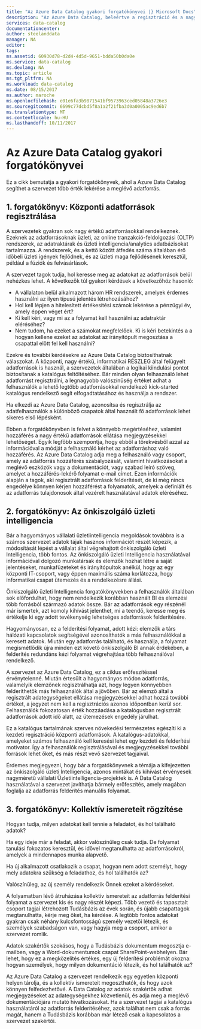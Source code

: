 ```yaml
---
title: "Az Azure Data Catalog gyakori forgatókönyvei |} Microsoft Docs"
description: "Az Azure Data Catalog, beleértve a regisztráció és a nagy értékű adatforrásokat, felderítésének engedélyezése az önkiszolgáló üzleti intelligencia, és adatforrások és a folyamatok meglévő ismerete rögzítése gyakori forgatókönyvek áttekintése."
services: data-catalog
documentationcenter: 
author: steelanddata
manager: NA
editor: 
tags: 
ms.assetid: 60930d78-d2d4-4d5d-9651-bdda50b0da0e
ms.service: data-catalog
ms.devlang: NA
ms.topic: article
ms.tgt_pltfrm: NA
ms.workload: data-catalog
ms.date: 08/15/2017
ms.author: maroche
ms.openlocfilehash: e01e6fa3b9871541bf9573963ced05848a3726e3
ms.sourcegitcommit: 6699c77dcbd5f8a1a2f21fba3d0a0005ac9ed6b7
ms.translationtype: MT
ms.contentlocale: hu-HU
ms.lasthandoff: 10/11/2017
---
```

# <a name="azure-data-catalog-common-scenarios"></a>Az Azure Data Catalog gyakori forgatókönyvei
Ez a cikk bemutatja a gyakori forgatókönyvek, ahol a Azure Data Catalog segíthet a szervezet több érték lekérése a meglévő adatforrás.

## <a name="scenario-1-registration-of-central-data-sources"></a>1. forgatókönyv: Központi adatforrások regisztrálása
A szervezetek gyakran sok nagy értékű adatforrásokkal rendelkeznek. Ezeknek az adatforrásoknak üzleti, az online tranzakció-feldolgozási (OLTP) rendszerek, az adatraktárak és üzleti intelligencia/analytics adatbázisokat tartalmazza. A rendszerek, és a kettő között átfedés száma általában érő időbeli üzleti igények fejlődnek, és az üzleti maga fejlődésének keresztül, például a fúziók és felvásárlások.

A szervezet tagok tudja, hol keresse meg az adatokat az adatforrások belül nehézkes lehet. A következők túl gyakori kérdések a következőhöz hasonló:

* A vállalaton belül alkalmazott három HR rendszerek, amelyek érdemes használni az ilyen típusú jelentés létrehozásához?
* Hol kell lépjen a hitelesített értékesítési számok lekérése a pénzügyi év, amely éppen véget ért?
* Ki kell kéri, vagy mi az a folyamat kell használni az adatraktár eléréséhez?
* Nem tudom, ha ezeket a számokat megfelelőek. Ki is kéri betekintés a a hogyan kellene ezeket az adatokat az irányítópult megosztása a csapattal előtt fel kell használni?

Ezekre és további kérdésekre az Azure Data Catalog biztosíthatnak válaszokat. A központi, nagy értékű, informatikai RÉSZLEG által felügyelt adatforrások is használ, a szervezetek általában a logikai kiindulási pontot biztosítanak a katalógus feltöltéséhez. Bár minden olyan felhasználó lehet adatforrást regisztrálni, a legnagyobb valószínűség értéket adhat a felhasználók a lehető legtöbb adatforrásokkal rendelkező kick-started katalógus rendelkező segít elfogadtatásához és használja a rendszer. 

Ha elkezdi az Azure Data Catalog, azonosítsa és regisztrálja az adatfelhasználók a különböző csapatok által használt fő adatforrások lehet sikeres első lépésként.

Ebben a forgatókönyvben is felvet a könnyebb megértéséhez, valamint hozzáférés a nagy értékű adatforrások ellátása megjegyzésekkel lehetőséget. Egyik legfőbb szempontja, hogy ebből a törekvésből azzal az információval a módját a felhasználó kérhet az adatforráshoz való hozzáférés. Az Azure Data Catalog adja meg a felhasználó vagy csoport, amely az adatforrás hozzáférés szabályozását, valamint hivatkozásokat a meglévő eszközök vagy a dokumentációt, vagy szabad leíró szöveg, amelyet a hozzáférés-lekérő folyamat e-mail címet. Ezen információk alapján a tagok, aki regisztrált adatforrások felderítését, de ki még nincs engedélye könnyen kérjen hozzáférést a folyamatok, amelyek a definiált és az adatforrás tulajdonosok által vezérelt használatával adatok eléréséhez.

## <a name="scenario-2-self-service-business-intelligence"></a>2. forgatókönyv: Az önkiszolgáló üzleti intelligencia
Bár a hagyományos vállalati üzletiintelligencia megoldások továbbra is a számos szervezet adatok tájak hasznos információt részét képezik, a módosítását lépést a vállalat által végrehajtott önkiszolgáló üzleti Intelligencia, több fontos. Az önkiszolgáló üzleti Intelligencia használatával információval dolgozó munkatársak és elemzők hozhat létre a saját jelentéseket, munkafüzeteket és irányítópultok anélkül, hogy az egy központi IT-csoport, vagy éppen maximális száma korlátozza, hogy informatikai csapat ütemezés és a rendelkezésre állási.

Önkiszolgáló üzleti Intelligencia forgatókönyvekben a felhasználók általában sok előfordulhat, hogy nem rendelkezik korábban használt BI és elemzési több forrásból származó adatok össze. Bár az adatforrások egy részénél már ismertek, azt komoly kihívást jelenthet, mi a teendő, keresse meg és értékelje ki egy adott tevékenység lehetséges adatforrások felderítésére.

Hagyományosan, ez a felderítési folyamat, adott kézi: elemzők a társ hálózati kapcsolatok segítségével azonosíthatók a más felhasználókkal a keresett adatok. Miután egy adatforrás található, és használja, a folyamat megismétlődik újra minden ezt követő önkiszolgáló BI annak érdekében, a felderítés redundáns kézi folyamat végrehajtása több felhasználóval rendelkező.

A szervezet az Azure Data Catalog, ez a ciklus erőfeszítéssel érvénytelenné. Miután értesült a hagyományos módon adatforrás, valamelyik elemzőnek regisztrálhatja azt, hogy legyen könnyebben felderíthetők más felhasználók által a jövőben. Bár az elemző által a regisztrált adategységeket ellátása megjegyzésekkel adhat hozzá további értéket, a jegyzet nem kell a regisztrációs azonos időpontban kerül sor. Felhasználók fokozatosan érték hozzáadása a katalógusban regisztrált adatforrások adott idő alatt, az ütemezések engedély járulhat.

Ez a katalógus tartalmának szerves növekedési természetes egészíti ki a kezdeti regisztráció központi adatforrások. A katalógus-adatokkal, amelyeket számos felhasználó kell keresési lehet egy kezdeti és felderítési motivator. Így a felhasználók regisztrálásával és megjegyzésekkel további források lehet őket, és más részt vevő szervezet tagjaival.

Érdemes megjegyezni, hogy bár a forgatókönyvnek a témája a kifejezetten az önkiszolgáló üzleti Intelligencia, azonos mintákat és kihívást érvényesek nagyméretű vállalati Üzletiintelligencia-projektek is. A Data Catalog használatával a szervezet javíthatja bármely erőfeszítés, amely magában foglalja az adatforrás felderítés manuális folyamat.

## <a name="scenario-3-capturing-tribal-knowledge"></a>3. forgatókönyv: Kollektív ismereteit rögzítése
Hogyan tudja, milyen adatokat kell tennie a feladatot, és hol található adatok?

Ha egy ideje már a feladat, akkor valószínűleg csak tudja. De folyamat tanulási fokozatos keresztül, és idővel megtanulhatta az adatforrásokról, amelyek a mindennapos munka alapvető.

Ha új alkalmazott csatlakozik a csapat, hogyan nem adott személyt, hogy mely adatokra szükség a feladathoz, és hol találhatók az?

Valószínűleg, az új személy rendelkezik Önnek ezeket a kérdéseket.

A folyamatban lévő átruházása kollektív ismereteit az adatforrás felderítési folyamat a szervezet kis és nagy részét képezi. Több vezető és tapasztalt csoport tagjai létrehozott Tudásbázis az évek során, és újabb csapattagok megtanulhatta, kérje meg őket, ha kérdése. A legtöbb fontos adatokat gyakran csak néhány kulcsfontosságú személy vezetői létezik, és személyek szabadságon van, vagy hagyja meg a csoport, amikor a szervezet romlik.

Adatok szakértők szokásos, hogy a Tudásbázis dokumentum megosztja e-mailben, vagy a Word-dokumentumok csapat SharePoint-webhelyen. Bár lehet, hogy ez a megközelítés értékes, egy új felderítési problémát okozna: hogyan személyek, hogy milyen dokumentáció létezik, és hol találhatók az?

Az Azure Data Catalog a szervezet rendelkezik egy egyetlen központi helyen tárolja, és a kollektív ismereteit megoszthatók, és hogy azok könnyen felfedezhetővé. A Data Catalog az adatok szakértők adhat megjegyzéseket az adategységekhez közvetlenül, és adja meg a meglévő dokumentációjára mutató hivatkozásokat. Ha a szervezet tagjai a katalógus használatáról az adatforrás felderítéséhez, azok találhat nem csak a forrás magát, hanem a Tudásbázis korábban már létező csak a kapcsolatos a szervezet szakértői.
